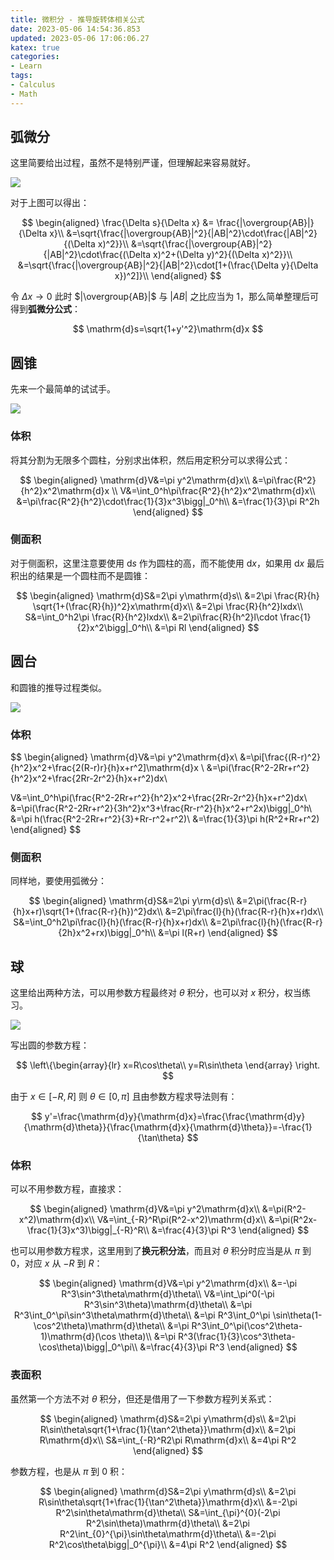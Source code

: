 ```yaml
---
title: 微积分 - 推导旋转体相关公式
date: 2023-05-06 14:54:36.853
updated: 2023-05-06 17:06:06.27
katex: true
categories:
- Learn
tags:
- Calculus
- Math
---
```


## 弧微分

这里简要给出过程，虽然不是特别严谨，但理解起来容易就好。

![](/img/2023/05/arc-derivative.jpg)

对于上图可以得出：

$$
\begin{aligned}
\frac{\Delta s}{\Delta x} &= \frac{|\overgroup{AB}|}{\Delta x}\\
&=\sqrt{\frac{|\overgroup{AB}|^2}{|AB|^2}\cdot\frac{|AB|^2}{(\Delta x)^2}}\\
&=\sqrt{\frac{|\overgroup{AB}|^2}{|AB|^2}\cdot\frac{(\Delta x)^2+(\Delta y)^2}{(\Delta x)^2}}\\
&=\sqrt{\frac{|\overgroup{AB}|^2}{|AB|^2}\cdot[1+(\frac{\Delta y}{\Delta x})^2]}\\
\end{aligned}
$$

令 $\Delta x \to 0$ 此时 $|\overgroup{AB}|$ 与 $|AB|$ 之比应当为 1，那么简单整理后可得到**弧微分公式**：

$$
\mathrm{d}s=\sqrt{1+y'^2}\mathrm{d}x
$$

## 圆锥

先来一个最简单的试试手。

![](/img/2023/05/cone.jpg)

### 体积

将其分割为无限多个圆柱，分别求出体积，然后用定积分可以求得公式：

$$
\begin{aligned}
\mathrm{d}V&=\pi y^2\mathrm{d}x\\
&=\pi\frac{R^2}{h^2}x^2\mathrm{d}x \\
V&=\int_0^h\pi\frac{R^2}{h^2}x^2\mathrm{d}x\\
&=\pi\frac{R^2}{h^2}\cdot\frac{1}{3}x^3\bigg|_0^h\\
&=\frac{1}{3}\pi R^2h
\end{aligned}
$$

### 侧面积

对于侧面积，这里注意要使用 $\mathrm{d}s$ 作为圆柱的高，而不能使用 $\mathrm{d}x$，如果用 $\mathrm{d}x$ 最后积出的结果是一个圆柱而不是圆锥：

$$
\begin{aligned}
\mathrm{d}S&=2\pi y\mathrm{d}s\\
&=2\pi \frac{R}{h} \sqrt{1+(\frac{R}{h})^2}x\mathrm{d}x\\
&=2\pi \frac{R}{h^2}lxdx\\
S&=\int_0^h2\pi \frac{R}{h^2}lxdx\\
&=2\pi\frac{R}{h^2}l\cdot \frac{1}{2}x^2\bigg|_0^h\\
&=\pi Rl
\end{aligned}
$$

## 圆台

和圆锥的推导过程类似。

![](/img/2023/05/truncated-cone.jpg)

### 体积

$$
\begin{aligned}
\mathrm{d}V&=\pi y^2\mathrm{d}x\\
&=\pi[\frac{(R-r)^2}{h^2}x^2+\frac{2(R-r)r}{h}x+r^2]\mathrm{d}x \\
&=\pi(\frac{R^2-2Rr+r^2}{h^2}x^2+\frac{2Rr-2r^2}{h}x+r^2)dx\\

V&=\int_0^h\pi(\frac{R^2-2Rr+r^2}{h^2}x^2+\frac{2Rr-2r^2}{h}x+r^2)dx\\
&=\pi(\frac{R^2-2Rr+r^2}{3h^2}x^3+\frac{Rr-r^2}{h}x^2+r^2x)\bigg|_0^h\\
&=\pi h(\frac{R^2-2Rr+r^2}{3}+Rr-r^2+r^2)\\
&=\frac{1}{3}\pi h(R^2+Rr+r^2)
\end{aligned}
$$

### 侧面积

同样地，要使用弧微分：

$$
\begin{aligned}
\mathrm{d}S&=2\pi y\rm{d}s\\
&=2\pi(\frac{R-r}{h}x+r)\sqrt{1+(\frac{R-r}{h})^2}dx\\
&=2\pi\frac{l}{h}(\frac{R-r}{h}x+r)dx\\
S&=\int_0^h2\pi\frac{l}{h}(\frac{R-r}{h}x+r)dx\\
&=2\pi\frac{l}{h}(\frac{R-r}{2h}x^2+rx)\bigg|_0^h\\
&=\pi l(R+r)
\end{aligned}
$$

## 球

这里给出两种方法，可以用参数方程最终对 $\theta$ 积分，也可以对 $x$ 积分，权当练习。

![](/img/2023/05/circle.jpg)

写出圆的参数方程：

$$
\left\{\begin{array}{lr}
x=R\cos\theta\\
y=R\sin\theta
\end{array}
\right.
$$

由于 $x \in [-R, R]$ 则 $\theta \in [0, \pi]$ 且由参数方程求导法则有：

$$
y'=\frac{\mathrm{d}y}{\mathrm{d}x}=\frac{\frac{\mathrm{d}y}{\mathrm{d}\theta}}{\frac{\mathrm{d}x}{\mathrm{d}\theta}}=-\frac{1}{\tan\theta}
$$

### 体积

可以不用参数方程，直接求：

$$
\begin{aligned}
\mathrm{d}V&=\pi y^2\mathrm{d}x\\
&=\pi(R^2-x^2)\mathrm{d}x\\
V&=\int_{-R}^R\pi(R^2-x^2)\mathrm{d}x\\
&=\pi(R^2x-\frac{1}{3}x^3)\bigg|_{-R}^R\\
&=\frac{4}{3}\pi R^3
\end{aligned}
$$

也可以用参数方程求，这里用到了**换元积分法**，而且对 $\theta$ 积分时应当是从 $\pi$ 到 $0$，对应 $x$ 从 $-R$ 到 $R$：

$$
\begin{aligned}
\mathrm{d}V&=\pi y^2\mathrm{d}x\\
&=-\pi R^3\sin^3\theta\mathrm{d}\theta\\
V&=\int_\pi^0(-\pi R^3\sin^3\theta)\mathrm{d}\theta\\
&=\pi R^3\int_0^\pi\sin^3\theta\mathrm{d}\theta\\
&=\pi R^3\int_0^\pi \sin\theta(1-\cos^2\theta)\mathrm{d}\theta\\
&=\pi R^3\int_0^\pi(\cos^2\theta-1)\mathrm{d}(\cos \theta)\\
&=\pi R^3(\frac{1}{3}\cos^3\theta-\cos\theta)\bigg|_0^\pi\\
&=\frac{4}{3}\pi R^3
\end{aligned}
$$

### 表面积

虽然第一个方法不对 $\theta$ 积分，但还是借用了一下参数方程列关系式：

$$
\begin{aligned}
\mathrm{d}S&=2\pi y\mathrm{d}s\\
&=2\pi R\sin\theta\sqrt{1+\frac{1}{\tan^2\theta}}\mathrm{d}x\\
&=2\pi R\mathrm{d}x\\
S&=\int_{-R}^R2\pi R\mathrm{d}x\\
&=4\pi R^2
\end{aligned}
$$

参数方程，也是从 $\pi$ 到 $0$ 积：

$$
\begin{aligned}
\mathrm{d}S&=2\pi y\mathrm{d}s\\
&=2\pi R\sin\theta\sqrt{1+\frac{1}{\tan^2\theta}}\mathrm{d}x\\
&=-2\pi R^2\sin\theta\mathrm{d}\theta\\
S&=\int_{\pi}^{0}(-2\pi R^2\sin\theta)\mathrm{d}\theta\\
&=2\pi R^2\int_{0}^{\pi}\sin\theta\mathrm{d}\theta\\
&=-2\pi R^2\cos\theta\bigg|_0^{\pi}\\
&=4\pi R^2
\end{aligned}
$$